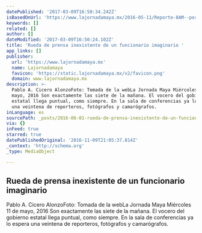 ```yaml
---
datePublished: '2017-03-09T16:50:34.242Z'
isBasedOnUrl: 'https://www.lajornadamaya.mx/2016-05-11/Reporte-8AM--por-Pablo-A--CIcero'
keywords: []
related: []
author: []
dateModified: '2017-03-09T16:50:24.102Z'
title: 'Rueda de prensa inexistente de un funcionario imaginario '
app_links: []
publisher:
  url: 'https://www.lajornadamaya.mx'
  name: Lajornadamaya
  favicon: 'https://static.lajornadamaya.mx/v2/favicon.png'
  domain: www.lajornadamaya.mx
description: >-
  Pablo A. Cicero AlonzoFoto: Tomada de la webLa Jornada Maya Miércoles 11 de
  mayo, 2016 Son exactamente las siete de la mañana. El vocero del gobierno
  estatal llega puntual, como siempre. En la sala de conferencias ya lo espera
  una veintena de reporteros, fotógrafos y camarógrafos.
inLanguage: es
sourcePath: _posts/2016-06-01-rueda-de-prensa-inexistente-de-un-funcionario-imaginario.md
via: {}
inFeed: true
starred: true
datePublishedOriginal: '2016-11-09T21:05:37.814Z'
_context: 'http://schema.org'
_type: MediaObject

---
```

<article style=""><h1>Rueda de prensa inexistente de un funcionario imaginario </h1><p>Pablo A. Cicero AlonzoFoto: Tomada de la webLa Jornada Maya Miércoles 11 de mayo, 2016 Son exactamente las siete de la mañana. El vocero del gobierno estatal llega puntual, como siempre. En la sala de conferencias ya lo espera una veintena de reporteros, fotógrafos y camarógrafos.</p></article>